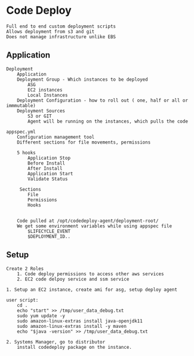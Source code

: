 # Code Deploy

	Full end to end custom deployment scripts
	Allows deployment from s3 and git
	Does not manage infrastructure unlike EBS
	

## Application
	
	Deployment
		Application
		Deployment Group - Which instances to be deployed
			ASG
			EC2 instances
			Local Instances
		Deployment Configuration - how to roll out ( one, half or all or immmutable)
		Deployment Sources
			S3 or GIT
			Agent will be running on the instances, which pulls the code

	appspec.yml
		Configuration management tool
		Different sections for file movements, permissions
		
		5 hooks
			Application Stop
			Before Install
			After Install
			Application Start
			Validate Status
		
		 Sections
			File
			Permissions
			Hooks


		Code pulled at /opt/codedeploy-agent/deployment-root/
		We get some environment variables while using appspec file
			$LIFECYCLE_EVENT
			$DEPLOYMENT_ID..

## Setup

	Create 2 Roles
		1. Code deploy permissions to access other aws services
		2. EC2 code delpoy service and ssm service

	1. Setup an EC2 instance, create ami for asg, setup deploy agent
	
	user script:
		cd .
		echo "start" >> /tmp/user_data_debug.txt
		sudo yum update -y
		sudo amazon-linux-extras install java-openjdk11
		sudo amazon-linux-extras install -y maven
		echo "$java -version" >> /tmp/user_data_debug.txt
	
	2. Systems Manager, go to distributor
		install codedeploy package on the instance.


		
		

